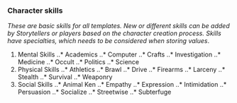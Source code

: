 ### Character skills 

_These are basic skills for all templates. New or different skills can be added by Storytellers or players based on the character creation process. Skills have specialties, which needs to be considered when storing values_.

1. Mental Skills
..* Academics
..* Computer
..* Crafts
..* Investigation
..* Medicine
..* Occult
..* Politics
..* Science
2. Physical Skills
..* Athletics
..* Brawl
..* Drive
..* Firearms
..* Larceny
..* Stealth
..* Survival
..* Weaponry
3. Social Skills
..* Animal Ken
..* Empathy
..* Expression
..* Intimidation
..* Persuasion
..* Socialize
..* Streetwise
..* Subterfuge

